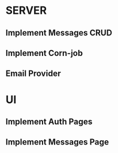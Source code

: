 # SERVER

## Implement Messages CRUD
## Implement Corn-job
## Email Provider


# UI

## Implement Auth Pages
## Implement Messages Page